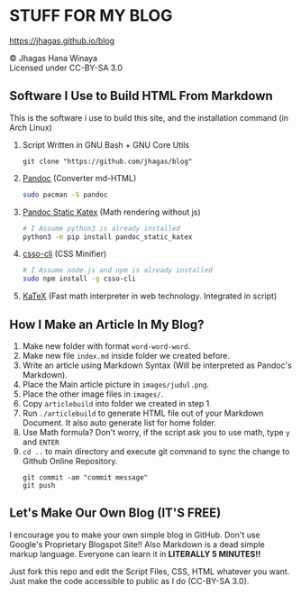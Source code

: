 # STUFF FOR MY BLOG

https://jhagas.github.io/blog

© Jhagas Hana Winaya\
Licensed under CC-BY-SA 3.0

## Software I Use to Build HTML From Markdown

This is the software i use to build this site, and the installation command (in Arch Linux)

1. Script Written in GNU Bash + GNU Core Utils
    ```
    git clone "https://github.com/jhagas/blog"
    ```
2. [Pandoc](https://pandoc.org/) (Converter md-HTML)
    ```bash
    sudo pacman -S pandoc
    ```
3. [Pandoc Static Katex](https://github.com/Zaharid/pandoc_static_katex) (Math rendering without js)
    ```bash
    # I Assume python3 is already installed
    python3 -m pip install pandoc_static_katex
    ```
4. [csso-cli](https://github.com/css/csso-cli) (CSS Minifier)
    ```bash
    # I Assume node.js and npm is already installed
    sudo npm install -g csso-cli
    ```
5. [KaTeX](https://katex.org) (Fast math interpreter in web technology. Integrated in script)

## How I Make an Article In My Blog?

1. Make new folder with format `word-word-word`.
1. Make new file `index.md` inside folder we created before.
1. Write an article using Markdown Syntax (Will be interpreted as Pandoc's Markdown).
1. Place the Main article picture in `images/judul.png`.
1. Place the other image files in `images/`.
1. Copy `articlebuild` into folder we created in step 1
1. Run `./articlebuild` to generate HTML file out of your Markdown Document. It also auto generate list for home folder.
1. Use Math formula? Don't worry, if the script ask you to use math, type `y` and `ENTER`
1. `cd ..` to main directory and execute git command to sync the change to Github Online Repository.
    ```
    git commit -am "commit message"
    git push
    ```

## Let's Make Our Own Blog (IT'S FREE)

I encourage you to make your own simple blog in GitHub. Don't use Google's Proprietary Blogspot Site!! Also Markdown is a dead simple markup language. Everyone can learn it in **LITERALLY 5 MINUTES!!**

Just fork this repo and edit the Script Files, CSS, HTML whatever you want. Just make the code accessible to public as I do (CC-BY-SA 3.0).

